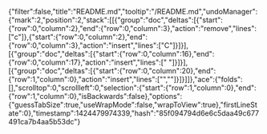 {"filter":false,"title":"README.md","tooltip":"/README.md","undoManager":{"mark":2,"position":2,"stack":[[{"group":"doc","deltas":[{"start":{"row":0,"column":2},"end":{"row":0,"column":3},"action":"remove","lines":["c"]},{"start":{"row":0,"column":2},"end":{"row":0,"column":3},"action":"insert","lines":["C"]}]}],[{"group":"doc","deltas":[{"start":{"row":0,"column":16},"end":{"row":0,"column":17},"action":"insert","lines":[" "]}]}],[{"group":"doc","deltas":[{"start":{"row":0,"column":20},"end":{"row":1,"column":0},"action":"insert","lines":["",""]}]}]]},"ace":{"folds":[],"scrolltop":0,"scrollleft":0,"selection":{"start":{"row":1,"column":0},"end":{"row":1,"column":0},"isBackwards":false},"options":{"guessTabSize":true,"useWrapMode":false,"wrapToView":true},"firstLineState":0},"timestamp":1424479974339,"hash":"85f094794d6e6c5daa49c677491ca7b4aa5b53dc"}